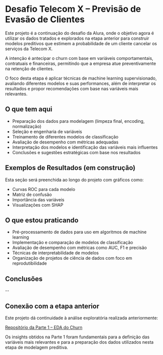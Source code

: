 # Desafio Telecom X – Previsão de Evasão de Clientes

Este projeto é a continuação do desafio da Alura, onde o objetivo agora é utilizar os dados tratados e explorados na etapa anterior para construir modelos preditivos que estimem a probabilidade de um cliente cancelar os serviços da Telecom X.

A intenção é antecipar o churn com base em variáveis comportamentais, contratuais e financeiras, permitindo que a empresa atue preventivamente na retenção de clientes.

O foco desta etapa é aplicar técnicas de machine learning supervisionado, avaliando diferentes modelos e suas performances, além de interpretar os resultados e propor recomendações com base nas variáveis mais relevantes.

## O que tem aqui

- Preparação dos dados para modelagem (limpeza final, encoding, normalização)  
- Seleção e engenharia de variáveis  
- Treinamento de diferentes modelos de classificação  
- Avaliação de desempenho com métricas adequadas  
- Interpretação dos modelos e identificação das variáveis mais influentes  
- Conclusões e sugestões estratégicas com base nos resultados  

## Exemplos de Resultados (em construção)

Esta seção será preenchida ao longo do projeto com gráficos como:

- Curvas ROC para cada modelo  
- Matriz de confusão  
- Importância das variáveis  
- Visualizações com SHAP

## O que estou praticando

- Pré-processamento de dados para uso em algoritmos de machine learning  
- Implementação e comparação de modelos de classificação  
- Avaliação de desempenho com métricas como AUC, F1 e precisão  
- Técnicas de interpretabilidade de modelos  
- Organização de projetos de ciência de dados com foco em reprodutibilidade  

## Conclusões

--

## Conexão com a etapa anterior

Este projeto dá continuidade à análise exploratória realizada anteriormente:

[Repositório da Parte 1 – EDA do Churn](https://github.com/jvsobrinho/challenge2-data-science)

Os insights obtidos na Parte 1 foram fundamentais para a definição das variáveis mais relevantes e para a preparação dos dados utilizados nesta etapa de modelagem preditiva.
